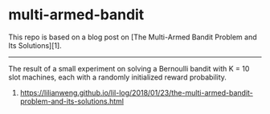 # multi-armed-bandit

This repo is based on a blog post on [The Multi-Armed Bandit Problem and Its Solutions][1].

---

The result of a small experiment on solving a Bernoulli bandit
with K = 10 slot machines, each with a randomly initialized
reward probability.

1. https://lilianweng.github.io/lil-log/2018/01/23/the-multi-armed-bandit-problem-and-its-solutions.html
